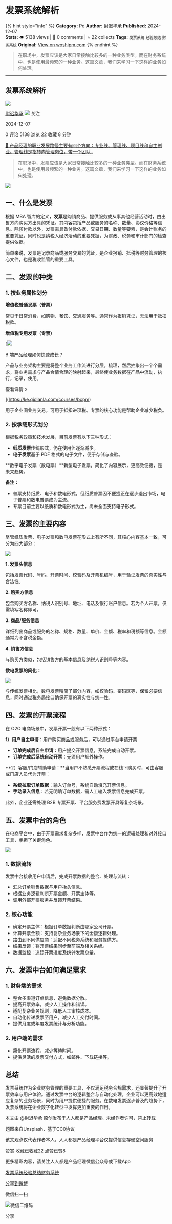 # 发票系统解析
{% hint style="info" %}
**Category:** Pd
**Author:** [尉迟华承](https://www.woshipm.com/u/1294799)
**Published:** 2024-12-07  
**Stats:** 👁️ 5138 views | 💬 0 comments | ⭐ 22 collects
**Tags:** `发票系统` `经验总结` `财务系统`
**Original:** [View on woshipm.com](https://www.woshipm.com/pd/6150939.html)
{% endhint %}
> 在职场中，发票应该是大家日常接触比较多的一种业务类型。而在财务系统中，也是使用最频繁的一种业务。这篇文章，我们来学习一下这样的业务如何处理。

---

## 发票系统解析

[![](https://static.woshipm.com/view/woshipm_api_def_20241205150952_1659.png?imageView2/1/w/72/h/72/q/100)](https://www.woshipm.com/u/1294799)

[尉迟华承](https://www.woshipm.com/u/1294799) ![](https://static.woshipm.com/tag/1101_1@2x.png) 关注

2024-12-07

0 评论 5138 浏览 22 收藏 8 分钟

[🔗 产品经理的职业发展路径主要有四个方向：专业线、管理线、项目线和自主创业。管理线是指转向管理岗位，带一个团队..](https://ke.qidianla.com/courses/90pm)

> 在职场中，发票应该是大家日常接触比较多的一种业务类型。而在财务系统中，也是使用最频繁的一种业务。这篇文章，我们来学习一下这样的业务如何处理。

![](https://image.woshipm.com/2023/04/14/76d86fe2-da9e-11ed-9b82-00163e0b5ff3.png)

## 一、什么是发票

根据 MBA 智库的定义，**发票**是购销商品、提供服务或从事其他经营活动时，由出售方向购买方出具的凭证。其内容包括产品或服务的名称、数量、协议价格等信息。除预付款以外，发票需具备付款依据、交易日期、数量等要素，是会计账务的重要凭证，同时也是纳税人经济活动的重要凭据，为财政、税务和审计部门的检查提供依据。

简单来说，发票是记录商品或服务交易的凭证，是企业报销、抵税等财务管理的核心文件，也是税收监管的重要工具。

## 二、发票的种类

### 1\. 按业务属性划分

**增值税普通发票（普票）**

常见于日常消费，如购物、餐饮、交通服务等。通常作为报销凭证，无法用于抵扣税款。

**增值税专用发票（专票）**

[![](https://image.woshipm.com/2023/08/02/a53a469e-30e3-11ee-88e7-00163e0b5ff3.png)

B 端产品经理如何快速成长？

产品与业务架构主要是将整个业务工作流进行分层，梳理，然后抽象出一个个需求，将业务需求与产品合情合理的映射起来，最终使业务数据在产品中流动，执行，记录，使用。

查看详情 >

](https://ke.qidianla.com/courses/bcpm)

用于企业间业务交易，可用于抵扣进项税。专票的核心功能是帮助企业减少税负。

### 2\. 按承载形式划分

根据税务政策和技术发展，目前发票有以下三种形式：

*   **纸质发票**传统形式，仍在使用但逐渐减少。
*   **电子发票**基于 PDF 格式的电子文件，便于存储与查验。

**数字电子发票（数电票）**新型电子发票，简化了内容展示，更高效便捷，是未来趋势。

**备注：**

*   普票支持纸质、电子和数电形式，但纸质普票因不便捷正在逐步退出市场，电子普票和数电普票成为主流。
*   专票目前主要以纸质和数电形式为主，尚未全面支持电子形式。

## 三、发票的主要内容

尽管纸质发票、电子发票和数电发票在形式上有所不同，其核心内容基本一致，可分为四大部分：

![](https://image.woshipm.com/2024/12/06/3f78f320-b371-11ef-8267-00163e1bca14.jpg)

**1\. 发票头信息**

包括发票代码、号码、开票时间、校验码及开票机编号，用于验证发票的真实性与合法性。

**2\. 购买方信息**

包含购买方名称、纳税人识别号、地址、电话及银行账户信息。若为个人开票，仅需填写名称即可。

**3\. 商品/服务信息**

详细列出商品或服务的名称、规格、数量、单价、金额、税率和税额等信息。金额通常为不含税金额。

**4\. 销售方信息**

与购买方类似，包括销售方的基本信息及纳税人识别号等内容。

**数电发票的简化：**

![](https://image.woshipm.com/2024/12/06/fcf1e426-b370-11ef-af60-00163e09d72f.png)

与传统发票相比，数电发票精简了部分内容，如校验码、密码区等，保留必要信息，同时通过税务局接口确保开票的真实性与统一性。

## 四、发票的开票流程

在 O2O 电商场景中，发票开票一般有以下两种形式：

**1）用户自主申请**：用户购买商品或服务后，可以通过平台申请开票

*   **订单完成后自主申请**：用户提交开票信息，系统完成自动开票。
*   **订单完成后系统自动开票**：无须用户额外操作。

**2）客服/门店辅助申请：**当用户不熟悉开票流程或在线下购买时，可由客服或门店人员代为开票：

*   **系统拉取订单数据**：输入订单号，系统自动填充开票信息。
*   **手动录入信息**：若无明确订单数据，需人工输入发票信息完成开票。

此外，企业还需处理 B2B 专票开票、平台服务费发票开具等复杂场景。

## 五、发票中台的角色

在电商平台中，由于开票需求复杂多样，发票中台作为统一的逻辑处理和对外接口工具，承担了关键角色。

![](https://image.woshipm.com/2024/12/06/16e6ab6e-b371-11ef-b713-00163e09d72f.png)

### 1\. 数据流转

发票中台接收用户申请后，完成开票数据的整合、处理与流转：

*   汇总订单销售数据与用户抬头信息。
*   根据业务逻辑判断开票金额、开票主体等。
*   调用外部开票服务并反馈开票结果。

### 2\. 核心功能

*   确定开票主体：根据订单数据判断由哪家公司开票。
*   计算开票金额：支持复杂业务场景下的金额逻辑处理。
*   路由到不同供应商：适配不同税务系统和服务提供方。
*   结果反馈：将开票结果同步至前端及相关系统。
*   数据监控：追踪开票进度及统计发票总量。

## 六、发票中台如何满足需求

### 1\. 财务端的需求

*   整合多渠道订单信息，避免数据分散。
*   提高开票效率，减少人工操作和错误。
*   适配复杂业务规则，降低人工审核成本。
*   自动化传递发票至用户，减少人工交付时间。
*   提供月度或年度发票统计与分析功能。

### 2\. 用户端的需求

*   简化开票流程，减少等待时间。
*   提供灵活的发票交付方式，如邮件、下载链接等。

## 总结

发票系统作为企业财务管理的重要工具，不仅满足税务合规需求，还显著提升了开票效率与用户体验。通过发票中台的逻辑整合与自动化处理，企业可以更高效地适应复杂的业务场景，同时为用户提供便捷的服务。在数电发票逐步普及的趋势下，发票系统将在企业数字化转型中发挥更加重要的作用。

本文由 @尉迟华承 原创发布于人人都是产品经理。未经作者许可，禁止转载

题图来自Unsplash，基于CC0协议

该文观点仅代表作者本人，人人都是产品经理平台仅提供信息存储空间服务

赞赏 收藏已收藏22 点赞已赞8

更多精彩内容，请关注人人都是产品经理微信公众号或下载App

[发票系统](https://www.woshipm.com/tag/%e5%8f%91%e7%a5%a8%e7%b3%bb%e7%bb%9f)[经验总结](https://www.woshipm.com/tag/%e7%bb%8f%e9%aa%8c%e6%80%bb%e7%bb%93)[财务系统](https://www.woshipm.com/tag/%e8%b4%a2%e5%8a%a1%e7%b3%bb%e7%bb%9f)

[分享到微博](https://service.weibo.com/share/share.php?appkey=2775287854&title=发票系统解析&url=https://www.woshipm.com/pd/6150939.html&pic=https://image.woshipm.com/2023/04/14/76d86fe2-da9e-11ed-9b82-00163e0b5ff3.png)

微信扫一扫

![微信二维码](https://api.pwmqr.com/qrcode/create/?url=https://www.woshipm.com/pd/6150939.html)

分享